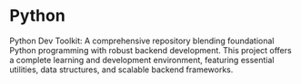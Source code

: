 # Python
Python Dev Toolkit: A comprehensive repository blending foundational Python programming with robust backend development. This project offers a complete learning and development environment, featuring essential utilities, data structures, and scalable backend frameworks.
